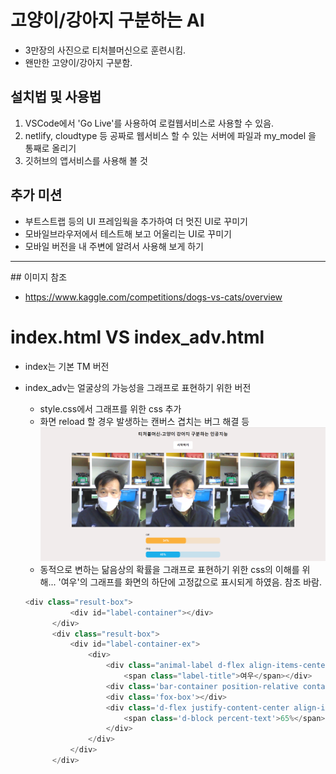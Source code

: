 # 고양이/강아지 구분하는 AI
- 3만장의 사진으로 티처블머신으로 훈련시킴.
- 왠만한 고양이/강아지 구분함. 


## 설치법 및 사용법 
1. VSCode에서 'Go Live'를 사용하여 로컬웹서비스로 사용할 수 있음. 
2. netlify, cloudtype 등 공짜로 웹서비스 할 수 있는 서버에 파일과 my_model 을 통째로 올리기
3. 깃허브의 앱서비스를 사용해 볼 것 


## 추가 미션
- 부트스트랩 등의 UI 프레임웍을 추가하여 더 멋진 UI로 꾸미기 
- 모바일브라우저에서 테스트해 보고 어울리는 UI로 꾸미기 
- 모바일 버전을 내 주변에 알려서 사용해 보게 하기 

<hr>
## 이미지 참조  

-  https://www.kaggle.com/competitions/dogs-vs-cats/overview



# index.html VS index_adv.html
* index는 기본 TM 버전
* index_adv는 얼굴상의 가능성을 그래프로 표현하기 위한 버전
  * style.css에서 그래프를 위한 css 추가 
  * 화면 reload 할 경우 발생하는 캔버스 겹치는 버그 해결 등
  ![버그화면](%EC%BA%94%EB%B2%84%EC%8A%A4%EA%B2%B9%EC%B9%98%EB%8A%94%EB%B2%84%EA%B7%B8%ED%99%94%EB%A9%B4.png)
  * 동적으로 변하는 닮음상의 확률을 그래프로 표현하기 위한 css의 이해를 위해... '여우'의 그래프를 화면의 하단에 고정값으로 표시되게 하였음. 참조 바람. 

  ```js
  <div class="result-box">
            <div id="label-container"></div>
        </div>
        <div class="result-box">
            <div id="label-container-ex">
                <div>
                    <div class="animal-label d-flex align-items-center">
                        <span class="label-title">여우</span></div>
                    <div class='bar-container position-relative container'>
                    <div class='fox-box'></div>
                    <div class='d-flex justify-content-center align-items-center fox-bar' style='width: 65%'>
                        <span class='d-block percent-text'>65%</span>
                    </div>
                </div>
            </div>
        </div>
  ```

